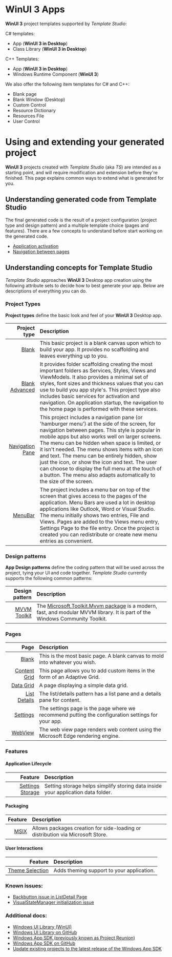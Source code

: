 # WinUI 3 Apps

**WinUI 3** project templates supported by *Template Studio*:

C# templates:
- App (**WinUI 3 in Desktop**)
- Class Library (**WinUI 3 in Desktop**)

C++ Templates:
- App (**WinUI 3 in Desktop**)
- Windows Runtime Component (**WinUI 3**)

We also offer the following item templates for C# and C++:
- Blank page
- Blank Window (Desktop)
- Custom Control
- Resource Dictionary
- Resources File
- User Control

# Using and extending your generated project

**WinUI 3** projects created with *Template Studio* (aka *TS*) are intended as a starting point, and will require modification and extension before they're finished. This page explains common ways to extend what is generated for you.

## Understanding generated code from Template Studio

The final generated code is the result of a project configuration (project type and design pattern) and a multiple template choice (pages and features). There are a few concepts to understand before start working on the generated code.

- [Application activation](./activation.md)
- [Navigation between pages](./navigation.md)

## Understanding concepts for Template Studio

*Template Studio* approaches **WinUI 3** Desktop app creation using the following attribute sets to decide how to best generate your app. Below are descriptions of everything you can do.

### Project Types

**Project types** define the basic look and feel of your **WinUI 3** Desktop app.

| Project type | Description |
|-------------:|:------------|
| [Blank](./projectTypes/blank.md) | This basic project is a blank canvas upon which to build your app. It provides no scaffolding and leaves everything up to you. |
| [Blank Advanced](./projectTypes/blankadvanced.md) | It provides folder scaffolding creating the most important folders as Services, Styles, Views and ViewModels. It also provides a minimal set of styles, font sizes and thickness values that you can use to build you app style's. This project type also includes basic services for activation and navigation. On application startup, the navigation to the home page is performed with these services. |
| [Navigation Pane](./projectTypes/navigationpane.md) | This project includes a navigation pane (or 'hamburger menu') at the side of the screen, for navigation between pages. This style is popular in mobile apps but also works well on larger screens. The menu can be hidden when space is limited, or it isn't needed. The menu shows items with an icon and text. The menu can be entirely hidden, show just the icon, or show the icon and text. The user can choose to display the full menu at the touch of a button. The menu also adapts automatically to the size of the screen. |
| [MenuBar](./projectTypes/menubar.md) | The project includes a menu bar on top of the screen that gives access to the pages of the application. Menu Bars are used a lot in desktop applications like Outlook, Word or Visual Studio. The menu initially shows two entries, File and Views. Pages are added to the Views menu entry, Settings Page to the file entry. Once the project is created you can redistribute or create new menu entries as convenient. |

### Design patterns

**App Design patterns** define the coding pattern that will be used across the project, tying your UI and code together. *Template Studio* currently supports the following common patterns:

| Design pattern| Description |
|--------------:|:------------|
| [MVVM Toolkit](./frameworks/mvvmtoolkit.md) | The [Microsoft.Toolkit.Mvvm package](https://aka.ms/mvvmtoolkit) is a modern, fast, and modular MVVM library. It is part of the Windows Community Toolkit. |

### Pages

| Page        | Description |
|------------:|:------------|
| [Blank](./pages/blank.md) | This is the most basic page. A blank canvas to mold into whatever you wish. |
| [Content Grid](./pages/content-grid.md) | This page allows you to add custom items in the form of an Adaptive Grid. |
| [Data Grid](./pages/data-grid.md) | A page displaying a simple data grid. |
| [List Details](./pages/list-details.md) | The list/details pattern has a list pane and a details pane for content. |
| [Settings](./pages/settings.md) | The settings page is the page where we recommend putting the configuration settings for your app. |
| [WebView](./pages/web-view.md) | The web view page renders web content using the Microsoft Edge rendering engine. |

### Features

#### Application Lifecycle

| Feature | Description |
|-------------:|:-------------|
| [Settings Storage](./features/setting-storage.md) | Setting storage helps simplify storing data inside your application data folder. |

#### Packaging

| Feature | Description |
|-------------:|:-------------|
| [MSIX](./features/msix.md) | Allows packages creation for side-loading or distribution via Microsoft Store. |

#### User Interactions

| Feature | Description |
|-------------:|:-------------|
| [Theme Selection](./features/theme-selection.md) | Adds theming support to your application. |


### Known issues:
- [Backbutton issue in ListDetail Page](https://github.com/microsoft/TemplateStudio/issues/4280)
- [VisualStateManager initialization issue](https://github.com/microsoft/TemplateStudio/issues/4072)

### Additional docs:
- [Windows UI Library (WinUI)](https://docs.microsoft.com/en-us/windows/apps/winui/)
- [Windows UI Library on GitHub](https://github.com/Microsoft/microsoft-ui-xaml)
- [Windows App SDK (previously known as Project Reunion)](https://docs.microsoft.com/en-us/windows/apps/windows-app-sdk/)
- [Windows App SDK on GitHub](https://github.com/microsoft/WindowsAppSDK)
- [Update existing projects to the latest release of the Windows App SDK](https://docs.microsoft.com/en-us/windows/apps/windows-app-sdk/update-existing-projects-to-the-latest-release)
